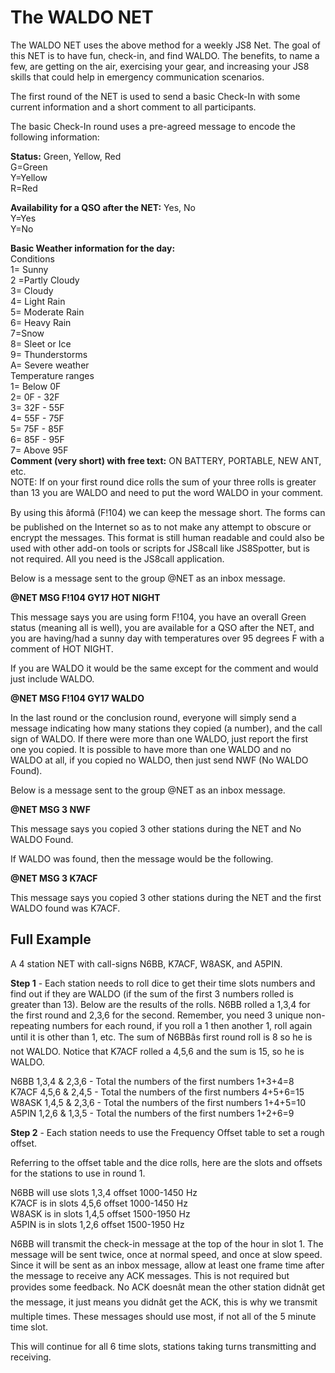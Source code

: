 # **The WALDO NET**

The WALDO NET uses the above method for a weekly JS8 Net. The goal of this NET is to have fun, check-in, and find WALDO. The benefits, to name a few, are getting on the air, exercising your gear, and increasing your JS8 skills that could help in emergency communication scenarios.

The first round of the NET is used to send a basic Check-In with some current information and a short comment to all participants.

The basic Check-In round uses a pre-agreed message to encode the following information:

**Status:** Green, Yellow, Red  
G=Green  
Y=Yellow  
R=Red

**Availability for a QSO after the NET:**  Yes, No  
Y=Yes  
Y=No

**Basic Weather information for the day:**   
Conditions  
1= Sunny  
2 \=Partly Cloudy  
3= Cloudy  
4= Light Rain  
5= Moderate Rain  
6= Heavy Rain  
7=Snow  
8= Sleet or Ice  
9= Thunderstorms  
A= Severe weather   
Temperature ranges  
1= Below 0F  
2= 0F \- 32F  
3= 32F \- 55F  
4= 55F \- 75F  
5= 75F \- 85F  
6= 85F \- 95F  
7= Above 95F  
**Comment (very short) with free text:** ON BATTERY, PORTABLE, NEW ANT, etc.   
NOTE: If on your first round dice rolls the sum of your three rolls is greater than 13 you are WALDO and need to put the word WALDO in your comment.

By using this âformâ (F\!104) we can keep the message short. The forms can be published on the Internet so as to not make any attempt to obscure or encrypt the messages. This format is still human readable and could also be used with other add-on tools or scripts for JS8call like JS8Spotter, but is not required. All you need is the JS8call application.

Below is a message sent to the group @NET as an inbox message.

**@NET MSG F\!104 GY17 HOT NIGHT**

This message says you are using form F\!104, you have an overall Green status (meaning all is well), you are available for a QSO after the NET, and you are having/had a sunny day with temperatures over 95 degrees F with a comment of HOT NIGHT.

If you are WALDO it would be the same except for the comment and would just include WALDO.

**@NET MSG F\!104 GY17 WALDO**

In the last round or the conclusion round, everyone will simply send a message indicating how many stations they copied (a number), and the call sign of WALDO. If there were more than one WALDO, just report the first one you copied. It is possible to have more than one WALDO and no WALDO at all, if you copied no WALDO, then just send NWF (No WALDO Found).

Below is a message sent to the group @NET as an inbox message.

**@NET MSG 3 NWF**

This message says you copied 3 other stations during the NET and No WALDO Found.

If WALDO was found, then the message would be the following.

**@NET MSG 3 K7ACF**

This message says you copied 3 other stations during the NET and the first WALDO found was K7ACF.

## **Full Example**

A 4 station NET with call-signs N6BB, K7ACF, W8ASK, and A5PIN.

**Step 1** \- Each station needs to roll dice to get their time slots numbers and find out if they are WALDO (if the sum of the first 3 numbers rolled is greater than 13). Below are the results of the rolls. N6BB rolled a 1,3,4 for the first round and 2,3,6 for the second. Remember, you need 3 unique non-repeating numbers for each round, if you roll a 1 then another 1, roll again until it is other than 1, etc. The sum of N6BBâs first round roll is 8 so he is not WALDO. Notice that K7ACF rolled a 4,5,6 and the sum is 15, so he is WALDO.

N6BB 		1,3,4 & 2,3,6 \- Total the numbers of the first numbers 1+3+4=8  
K7ACF	4,5,6 & 2,4,5 \- Total the numbers of the first numbers 4+5+6=15  
W8ASK	1,4,5 & 2,3,6 \- Total the numbers of the first numbers 1+4+5=10  
A5PIN		1,2,6 & 1,3,5 \- Total the numbers of the first numbers 1+2+6=9

**Step 2** \- Each station needs to use the Frequency Offset table to set a rough offset.

Referring to the offset table and the dice rolls, here are the slots and offsets for the stations to use in round 1\.

N6BB will use slots 1,3,4 offset 1000-1450 Hz  
K7ACF  is in slots 4,5,6 offset 1000-1450 Hz  
W8ASK is in slots 1,4,5  offset 1500-1950 Hz  
A5PIN is in slots 1,2,6 offset 1500-1950 Hz

N6BB will transmit the check-in message at the top of the hour in slot 1\. The message will be sent twice, once at normal speed, and once at slow speed. Since it will be sent as an inbox message, allow at least one frame time after the message to receive any ACK messages. This is not required but provides some feedback. No ACK doesnât mean the other station didnât get the message, it just means you didnât get the ACK, this is why we transmit multiple times. These messages should use most, if not all of the 5 minute time slot. 

This will continue for all 6 time slots, stations taking turns transmitting and receiving.  

